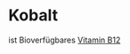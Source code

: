 # Kobalt
ist Bioverfügbares [Vitamin B12](../wichtige%20Verbindungen/Vitamine/B-Vitamine/Vitamin%20B12.md)
